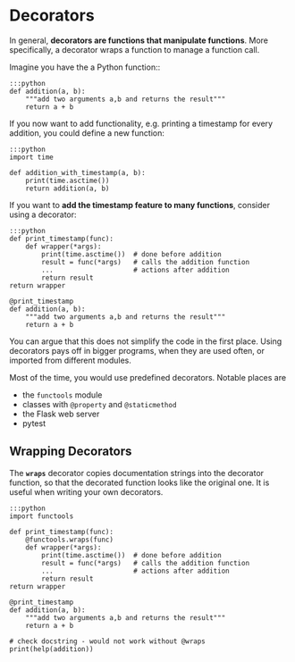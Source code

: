 # Decorators

In general, **decorators are functions that manipulate functions**. More
specifically, a decorator wraps a function to manage a function call.

Imagine you have the a Python function::

    :::python
    def addition(a, b):
        """add two arguments a,b and returns the result"""
        return a + b

If you now want to add functionality, e.g. printing a timestamp for every addition, you could define a new function:

    :::python
    import time

    def addition_with_timestamp(a, b):
        print(time.asctime())
        return addition(a, b)

If you want to **add the timestamp feature to many functions**, consider using a decorator:

    :::python
    def print_timestamp(func):
        def wrapper(*args):
            print(time.asctime())  # done before addition
            result = func(*args)   # calls the addition function
            ...                    # actions after addition
            return result
    return wrapper

    @print_timestamp
    def addition(a, b):
        """add two arguments a,b and returns the result"""
        return a + b


You can argue that this does not simplify the code in the first place.
Using decorators pays off in bigger programs, when they are used often,
or imported from different modules.

Most of the time, you would use predefined decorators. Notable places are

* the `functools` module
* classes with `@property` and `@staticmethod`
* the Flask web server
* pytest

## Wrapping Decorators

The **``wraps``** decorator copies documentation strings into the decorator function,
so that the decorated function looks like the original one.
It is useful when writing your own decorators.

    :::python
    import functools

    def print_timestamp(func):
        @functools.wraps(func)
        def wrapper(*args):
            print(time.asctime())  # done before addition
            result = func(*args)   # calls the addition function
            ...                    # actions after addition
            return result
    return wrapper

    @print_timestamp
    def addition(a, b):
        """add two arguments a,b and returns the result"""
        return a + b

    # check docstring - would not work without @wraps
    print(help(addition))
